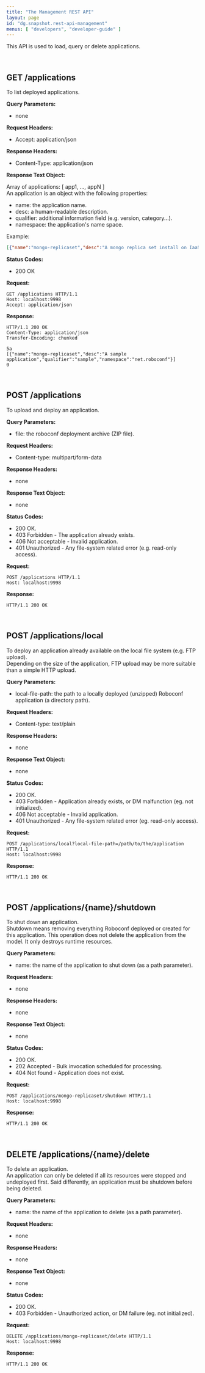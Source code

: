 ```yaml
---
title: "The Management REST API"
layout: page
id: "dg.snapshot.rest-api-management"
menus: [ "developers", "developer-guide" ]
---
```


This API is used to load, query or delete applications.

<br />

## <span class="glyphicon glyphicon-hand-right"></span> GET /applications

To list deployed applications.

**Query Parameters:**

- none

**Request Headers:**

- Accept: application/json

**Response Headers:**

- Content-Type: application/json

**Response Text Object:**

Array of applications: [ app1, ..., appN ]  
An application is an object with the following properties:

- name: the application name.
- desc: a human-readable description.
- qualifier: additional information field (e.g. version, category...).
- namespace: the application's name space.

Example:

```json
[{"name":"mongo-replicaset","desc":"A mongo replica set install on IaaS VMs","qualifier":"1.0","namespace":"net.roboconf"}]
```

**Status Codes:**

- 200 OK

**Request:**

```http
GET /applications HTTP/1.1
Host: localhost:9998
Accept: application/json
```

**Response:**

```http
HTTP/1.1 200 OK
Content-Type: application/json
Transfer-Encoding: chunked

5a
[{"name":"mongo-replicaset","desc":"A sample application","qualifier":"sample","namespace":"net.roboconf"}]
0
```

<br />

## <span class="glyphicon glyphicon-hand-right"></span> POST /applications

To upload and deploy an application.

**Query Parameters:**

- file: the roboconf deployment archive (ZIP file).

**Request Headers:**

- Content-type: multipart/form-data

**Response Headers:**

- none

**Response Text Object:**

- none

**Status Codes:**

- 200 OK.
- 403 Forbidden - The application already exists.
- 406 Not acceptable - Invalid application.
- 401 Unauthorized - Any file-system related error (e.g. read-only access).

**Request:**

```http
POST /applications HTTP/1.1
Host: localhost:9998
```

**Response:**

```http
HTTP/1.1 200 OK
```

<br />

## <span class="glyphicon glyphicon-hand-right"></span> POST /applications/local

To deploy an application already available on the local file system (e.g. FTP upload).  
Depending on the size of the application, FTP upload may be more suitable than a simple HTTP upload.

**Query Parameters:**

- local-file-path: the path to a locally deployed (unzipped) Roboconf application (a directory path).

**Request Headers:**

- Content-type: text/plain

**Response Headers:**

- none

**Response Text Object:**

- none

**Status Codes:**

- 200 OK.
- 403 Forbidden - Application already exists, or DM malfunction (eg. not initialized).
- 406 Not acceptable - Invalid application.
- 401 Unauthorized - Any file-system related error (eg. read-only access).

**Request:**

```http
POST /applications/local?local-file-path=/path/to/the/application HTTP/1.1
Host: localhost:9998
```

**Response:**

```http
HTTP/1.1 200 OK
```

<br />

## <span class="glyphicon glyphicon-hand-right"></span> POST /applications/{name}/shutdown

To shut down an application.  
Shutdown means removing everything Roboconf deployed or created for this application.
This operation does not delete the application from the model. It only destroys runtime resources.

**Query Parameters:**

- name: the name of the application to shut down (as a path parameter).

**Request Headers:**

- none

**Response Headers:**

- none

**Response Text Object:**

- none

**Status Codes:**

- 200 OK.
- 202 Accepted - Bulk invocation scheduled for processing.
- 404 Not found - Application does not exist.

**Request:**

```http
POST /applications/mongo-replicaset/shutdown HTTP/1.1
Host: localhost:9998
```

**Response:**

```http
HTTP/1.1 200 OK
```

<br />

## <span class="glyphicon glyphicon-hand-right"></span> DELETE /applications/{name}/delete

To delete an application.  
An application can only be deleted if all its resources were stopped and undeployed first.
Said differently, an application must be shutdown before being deleted.

**Query Parameters:**

- name: the name of the application to delete (as a path parameter).

**Request Headers:**

- none

**Response Headers:**

- none

**Response Text Object:**

- none

**Status Codes:**

- 200 OK.
- 403 Forbidden - Unauthorized action, or DM failure (eg. not initialized).

**Request:**

```http
DELETE /applications/mongo-replicaset/delete HTTP/1.1
Host: localhost:9998
```

**Response:**

```http
HTTP/1.1 200 OK
```
